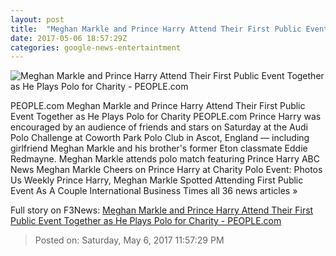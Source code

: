 ```yaml
---
layout: post
title:  "Meghan Markle and Prince Harry Attend Their First Public Event Together as He Plays Polo for Charity - PEOPLE.com"
date: 2017-05-06 18:57:29Z
categories: google-news-entertaintment
---
```


![Meghan Markle and Prince Harry Attend Their First Public Event Together as He Plays Polo for Charity - PEOPLE.com](http://i2.wp.com/peopledotcom.files.wordpress.com/2017/05/prince-harry11.jpg?crop=0px%2C0px%2C2000px%2C1050px&resize=1200%2C630&ssl=1)

PEOPLE.com Meghan Markle and Prince Harry Attend Their First Public Event Together as He Plays Polo for Charity PEOPLE.com Prince Harry was encouraged by an audience of friends and stars on Saturday at the Audi Polo Challenge at Coworth Park Polo Club in Ascot, England — including girlfriend Meghan Markle and his brother's former Eton classmate Eddie Redmayne. Meghan Markle attends polo match featuring Prince Harry ABC News Meghan Markle Cheers on Prince Harry at Charity Polo Event: Photos Us Weekly Prince Harry, Meghan Markle Spotted Attending First Public Event As A Couple International Business Times all 36 news articles »


Full story on F3News: [Meghan Markle and Prince Harry Attend Their First Public Event Together as He Plays Polo for Charity - PEOPLE.com](http://www.f3nws.com/n/SPNvRC)

> Posted on: Saturday, May 6, 2017 11:57:29 PM
